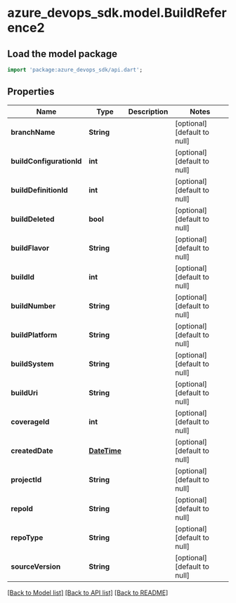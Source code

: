 # azure_devops_sdk.model.BuildReference2

## Load the model package
```dart
import 'package:azure_devops_sdk/api.dart';
```

## Properties
Name | Type | Description | Notes
------------ | ------------- | ------------- | -------------
**branchName** | **String** |  | [optional] [default to null]
**buildConfigurationId** | **int** |  | [optional] [default to null]
**buildDefinitionId** | **int** |  | [optional] [default to null]
**buildDeleted** | **bool** |  | [optional] [default to null]
**buildFlavor** | **String** |  | [optional] [default to null]
**buildId** | **int** |  | [optional] [default to null]
**buildNumber** | **String** |  | [optional] [default to null]
**buildPlatform** | **String** |  | [optional] [default to null]
**buildSystem** | **String** |  | [optional] [default to null]
**buildUri** | **String** |  | [optional] [default to null]
**coverageId** | **int** |  | [optional] [default to null]
**createdDate** | [**DateTime**](DateTime.md) |  | [optional] [default to null]
**projectId** | **String** |  | [optional] [default to null]
**repoId** | **String** |  | [optional] [default to null]
**repoType** | **String** |  | [optional] [default to null]
**sourceVersion** | **String** |  | [optional] [default to null]

[[Back to Model list]](../README.md#documentation-for-models) [[Back to API list]](../README.md#documentation-for-api-endpoints) [[Back to README]](../README.md)


